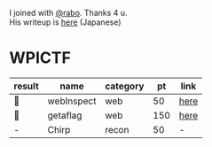 I joined with [@rabo](https://github.com/rabosakaki). Thanks 4 u.  
His writeup is [here](https://scrapbox.io/luckyrat/%E3%80%90CTF-20180415%E3%80%91WPICTF2019_WriteUp) (Japanese)

# WPICTF

| result | name | category | pt | link
| - | - | - | - | -
| 🚩 | webInspect | web | 50 | [here](https://github.com/JPNYKW/WPICTF/blob/master/webInspect.md)
| 🚩 | getaflag | web | 150 | [here](https://github.com/JPNYKW/WPICTF/blob/master/getaflag.md)
| - | Chirp | recon | 50 | -
